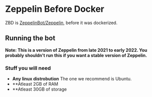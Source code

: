 # Zeppelin Before Docker
ZBD is [ZeppelinBot/Zeppelin](https://github.com/ZeppelinBot/Zeppelin), before it was dockerized.

## Running the bot
**Note: This is a version of Zeppelin from late 2021 to early 2022. You probably shouldn't run this if you want a stable version of Zeppelin.**

### Stuff you will need
- **Any linux distrobution**
The one we recommend is Ubuntu.
- **Atleast 2GB of RAM
- **Atleast 30GB of storage
